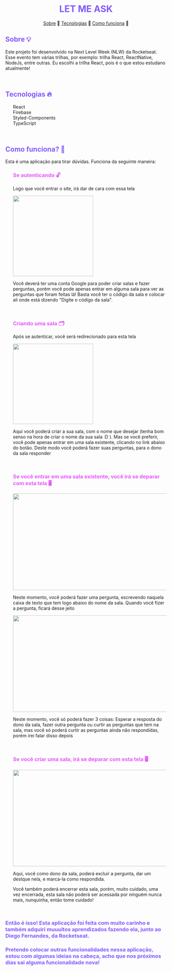 <h1 align="center" style="color: #835afd">LET ME ASK</h1>

<p align="center">
  <a href="#sobre">Sobre</a> 🔗
  <a href="#tecnologias">Tecnologias</a> 🔗
  <a href="#como_funciona">Como funciona</a> 🔗
</p>

<h2 id="sobre" style="color: #835afd">Sobre 💡</h2>
<p>Este projeto foi desenvolvido na Next Level Week (NLW) da Rocketseat. Esse evento tem várias trilhas, por exemplo: trilha React, ReactNative, NodeJs, entre outras. Eu escolhi a trilha React, pois é o que estou estudano atualmente!</p>
<br>
<h2 id="tecnologias" style="color: #835afd">Tecnologias 🔥</h2>
<ul style="list-style-type: none">
  <li>React</li>
  <li>Firebase</li>
  <li>Styled-Components</li>
  <li>TypeScript</li>
</ul>
<br>
<h2 style="color: #835afd" id="como_funciona">Como funciona? 🤔</h2>
<p>Esta é uma aplicação para tirar dúvidas. Funciona da seguinte maneira:</p>
<ul style="list-style-type: none">
  <li>
  <h3 style="color: #e559f9">Se autenticando 🔓</h3>
  <p>Logo que você entrar o site, irá dar de cara com essa tela
  </p>
  <img width="250px" height="250px" src="https://lh3.googleusercontent.com/pw/AM-JKLXoA8RI6ZGoMZe-yD8gsY0orjtbZ97zYBv0Rf3_b1UnegcmUQDtqkRnwI0Y1Fu-4kGgEbjfzsradgUfEnsimj4tbkihQQ1zpvy6WvPAXbk5pBuP5_2qinma5cUleyqXUaWfPg1rBm0s4yS9TDoHQAAv=w475-h496-no?authuser=0"/>
  <p>Você deverá ter uma conta Google para poder criar salas e fazer perguntas, porém você pode apenas entrar em alguma sala para ver as perguntas que foram feitas lá! Basta você ter o código da sala e colocar ali onde está dizendo "Digite o código da sala".</p>
  </li>
  <br>
  <li>
  <h3 style="color: #e559f9">Criando uma sala 🗂️</h3>
  <p>Após se autenticar, você será redirecionado para esta tela</p>
  <img width="250px" height="250px" src="https://lh3.googleusercontent.com/pw/AM-JKLUPZhOcCtaAWG48qCRH-lr1-I19iMWUVpgBv2OohZsAwACaE6435oz3gxjKn4q4UaLpfuY9p47s90eB8xGVHOXGQabTRbThnqXb4KpObUcx6MzHv6A32IgiFj0aKvnWEenN24MCL6-mDxmuGGG0oKe3=w475-h444-no?authuser=0"/>
  <p>Aqui você poderá criar a sua sala, com o nome que desejar (tenha bom senso na hora de criar o nome da sua sala :D ). Mas se você preferir, você pode apenas entrar em uma sala existente, clicando no link abaixo do botão. Deste modo você poderá fazer suas perguntas, para o dono da sala responder</p>
  </li>
  <br>
  <li>
  <h3 style="color: #e559f9">Se você entrar em uma sala existente, você irá se deparar com esta tela 🖥️</h3>
  <img width="600px" height="300px" src="https://lh3.googleusercontent.com/pw/AM-JKLWtQeqOE8td12ye6ZQ6LuN_k2EnRierCGDg3kU62uoc1qLOA9C4Aex2ftF7BFiQpsGJJW3FBZ4N0JtqHgEyrDH3nX2Xe76O6zuw31sQtE8wfHLegqIKoSg4-jHcKwawJ2_TQiEGIWPrrqzVXgcV8SFj=w1920-h973-no?authuser=0"/>
  <p>Neste momento, você poderá fazer uma pergunta, escrevendo naquela caixa de texto que tem logo abaixo do nome da sala. Quando você fizer a pergunta, ficará desse jeito</p>
  <img width="600px" height="300px" src="https://lh3.googleusercontent.com/pw/AM-JKLVUbAs3x0mXGbfRDW0iE87Xy_E10a8_SRwRaYLD-m19Qtc8XMXWe4frtTUe7CK6kVQMMGd3jcSkgG4YFvhuT-LmiPrOcxHA1K8lN6a5NKESqsWvJQfAM2_O4uAJ6_wpiFOz19YlK5Yb-uA5GdvMVwcC=w1920-h973-no?authuser=0"/>
  <p>Neste momento, você só poderá fazer 3 coisas: Esperar a resposta do dono da sala, fazer outra pergunta ou curtir as perguntas que tem na sala, mas você só poderá curtir as perguntas ainda não respondidas, porém irei falar disso depois</p>
  </li>
  <br>
  <li>
  <h3 style="color: #e559f9">Se você criar uma sala, irá se deparar com esta tela 🖥️</h3>
  <img width="600px" height="300px" src="https://lh3.googleusercontent.com/pw/AM-JKLVjMC4x1xd7G92z-TzL6Kv1WQkmF0yJ9UebGy1PdgM1uKFjBqCJsM4c8U-2Eyy0aqZuzmg5dVizNAynWn1YI_3fDglRf52ipQGV6lTQGnhuS5iUssK-E8C1m9l4J4iAfRtOERoooYyjoajUk8Fha3kq=w1920-h973-no?authuser=0"/>
  <p>Aqui, você como dono da sala, poderá excluir a pergunta, dar um destque nela, e marca-la como respondida.</p> <p>Você também poderá encerrar esta sala, porém, muito cuidado, uma vez encerrada, esta sala não poderá ser acessada por ninguém nunca mais, nunquinha, então tome cuidado!</p>
  </li>
</ul>
<br>
<h3 style="color: #835afd">Então é isso! Esta aplicação foi feita com muito carinho e também adquiri muuuitos aprendizados fazendo ela, junto ao Diego Fernandes, da Rocketseat.</h3>
<h3 style="color: #835afd">Pretendo colocar outras funcionalidades nessa aplicação, estou com algumas ideias na cabeça, acho que nos próximos dias sai alguma funcionalidade nova!</h3>
